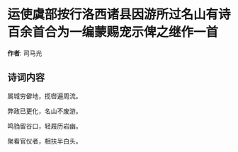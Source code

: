 # 运使虞部按行洛西诸县因游所过名山有诗百余首合为一编蒙赐宠示俾之继作一首

**作者**: 司马光

## 诗词内容

属城穷僻地，揽辔遍周流。

弊政已更化，名山不废游。

鸣驺留谷口，轻屐历岩幽。

聚看官仪者，相扶半白头。


